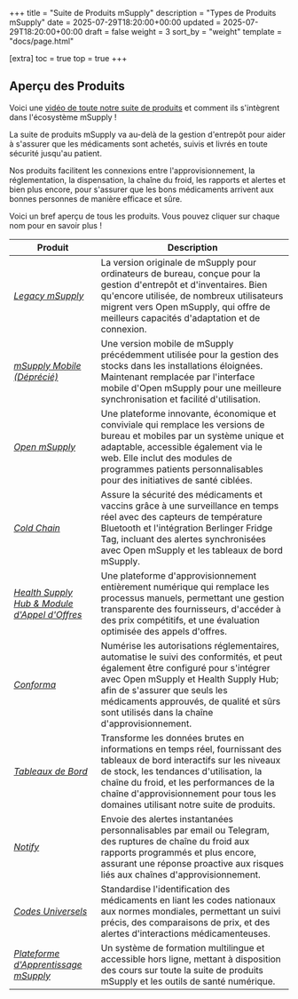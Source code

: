 +++
title = "Suite de Produits mSupply"
description = "Types de Produits mSupply"
date = 2025-07-29T18:20:00+00:00
updated = 2025-07-29T18:20:00+00:00
draft = false
weight = 3
sort_by = "weight"
template = "docs/page.html"

[extra]
toc = true
top = true
+++

## **Aperçu des Produits**
Voici une [vidéo de toute notre suite de produits](https://www.youtube.com/watch?v=-fuMEtkvVeI) et comment ils s'intègrent dans l'écosystème mSupply ! 

La suite de produits mSupply va au-delà de la gestion d'entrepôt pour aider à s'assurer que les médicaments sont achetés, suivis et livrés en toute sécurité jusqu'au patient. 

Nos produits facilitent les connexions entre l'approvisionnement, la réglementation, la dispensation, la chaîne du froid, les rapports et alertes et bien plus encore, pour s'assurer que les bons médicaments arrivent aux bonnes personnes de manière efficace et sûre.

Voici un bref aperçu de tous les produits. Vous pouvez cliquer sur chaque nom pour en savoir plus !


| **Produit**                                                                                                      | **Description**                                                                                                                                                                                                                                                                                      |
| ---------------------------------------------------------------------------------------------------------------- | ---------------------------------------------------------------------------------------------------------------------------------------------------------------------------------------------------------------------------------------------------------------------------------------------------- |
| [*Legacy mSupply*](https://docs.msupply.org.nz/)                                                                 | La version originale de mSupply pour ordinateurs de bureau, conçue pour la gestion d'entrepôt et d'inventaires. Bien qu'encore utilisée, de nombreux utilisateurs migrent vers Open mSupply, qui offre de meilleurs capacités d'adaptation et de connexion.                                          |
| [*mSupply Mobile (Déprécié)*](https://docs.msupply.foundation/mobile/introduction/introduction/)                 | Une version mobile de mSupply précédemment utilisée pour la gestion des stocks dans les installations éloignées. Maintenant remplacée par l'interface mobile d'Open mSupply pour une meilleure synchronisation et facilité d'utilisation.                                                            |
| [*Open mSupply*](https://msupply.foundation/open-msupply/cold-chain)                                             | Une plateforme innovante, économique et conviviale qui remplace les versions de bureau et mobiles par un système unique et adaptable, accessible également via le web. Elle inclut des modules de programmes patients personnalisables pour des initiatives de santé ciblées.                        |
| [*Cold Chain*](https://docs.msupply.foundation/coldchain/introduction/)                                          | Assure la sécurité des médicaments et vaccins grâce à une surveillance en temps réel avec des capteurs de température Bluetooth et l'intégration Berlinger Fridge Tag, incluant des alertes synchronisées avec Open mSupply et les tableaux de bord mSupply.                                         |
| [*Health Supply Hub & Module d'Appel d'Offres*](https://docs.msupply.foundation/health-supply-hub/introduction/) | Une plateforme d'approvisionnement entièrement numérique qui remplace les processus manuels, permettant une gestion transparente des fournisseurs, d'accéder à des prix compétitifs, et une évaluation optimisée des appels d'offres.                                                                |
| [*Conforma*](https://docs.conforma.nz/)                                                                          | Numérise les autorisations réglementaires, automatise le suivi des conformités, et peut également être configuré pour s'intégrer avec Open mSupply et Health Supply Hub; afin de s'assurer que seuls les médicaments approuvés, de qualité et sûrs sont utilisés dans la chaîne d'approvisionnement. |
| [*Tableaux de Bord*](https://msupply.foundation/open-msupply/data-visualisation)                                 | Transforme les données brutes en informations en temps réel, fournissant des tableaux de bord interactifs sur les niveaux de stock, les tendances d'utilisation, la chaîne du froid, et les performances de la chaîne d'approvisionnement pour tous les domaines utilisant notre suite de produits.  |
| [*Notify*](https://msupply.foundation/open-msupply/notify)                                                       | Envoie des alertes instantanées personnalisables par email ou Telegram, des ruptures de chaîne du froid aux rapports programmés et plus encore, assurant une réponse proactive aux risques liés aux chaînes d'approvisionnement.                                                                     |
| [*Codes Universels*](https://codes.msupply.foundation/browse)                                                    | Standardise l'identification des médicaments en liant les codes nationaux aux normes mondiales, permettant un suivi précis, des comparaisons de prix, et des alertes d'interactions médicamenteuses.                                                                                                 |
| [*Plateforme d'Apprentissage mSupply*](https://learn.msupply.foundation/my/)                                     | Un système de formation multilingue et accessible hors ligne, mettant à disposition des cours sur toute la suite de produits mSupply et les outils de santé numérique.                                                                                                                               |